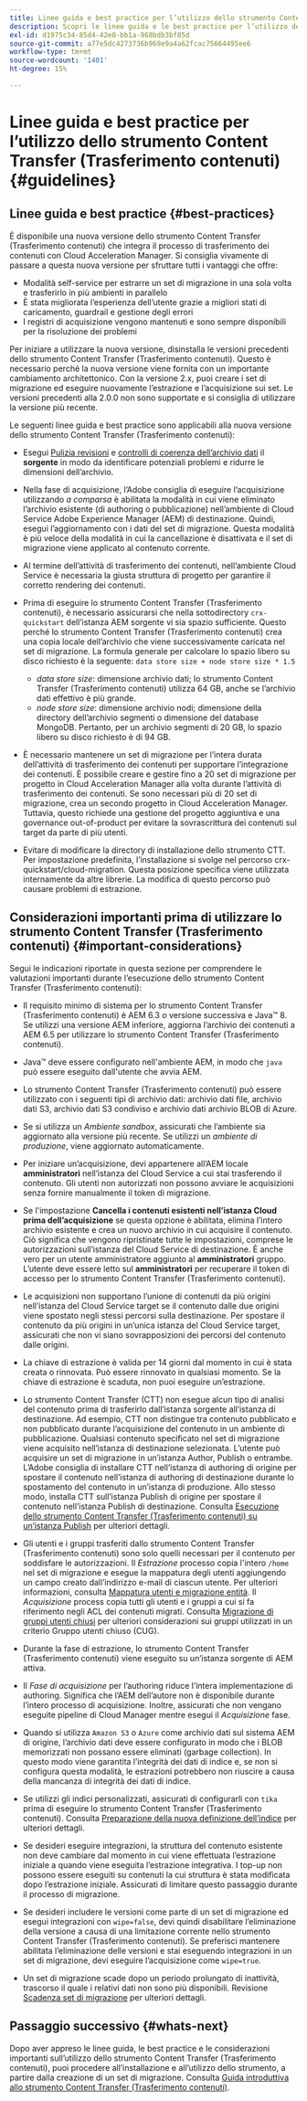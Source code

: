 ```yaml
---
title: Linee guida e best practice per l’utilizzo dello strumento Content Transfer (Trasferimento contenuti)
description: Scopri le linee guida e le best practice per l’utilizzo dello strumento Content Transfer (Trasferimento contenuti).
exl-id: d1975c34-85d4-42e0-bb1a-968bdb3bf85d
source-git-commit: a77e5dc4273736b969e9a4a62fcac75664495ee6
workflow-type: tm+mt
source-wordcount: '1401'
ht-degree: 15%

---
```


# Linee guida e best practice per l’utilizzo dello strumento Content Transfer (Trasferimento contenuti) {#guidelines}

## Linee guida e best practice {#best-practices}

<!-- Alexandru: hiding for now

>[!CONTEXTUALHELP]
>id="aemcloud_ctt_guidelines"
>title="Guidelines and Best Practices"
>abstract="Review guidelines and best practices to use the Content Transfer tool including revision cleanup tasks, Disk space considerations and more."
>additional-url="https://experienceleague.adobe.com/docs/experience-manager-cloud-service/content/migration-journey/cloud-migration/content-transfer-tool/getting-started-content-transfer-tool.html" text="Important Considerations for using Content Transfer Tool"
>additional-url="https://experienceleague.adobe.com/docs/experience-manager-cloud-service/content/migration-journey/cloud-migration/content-transfer-tool/user-mapping-and-migration.md#important-considerations" text="Important Considerations when Mapping and Migrating Users" 

-->

È disponibile una nuova versione dello strumento Content Transfer (Trasferimento contenuti) che integra il processo di trasferimento dei contenuti con Cloud Acceleration Manager. Si consiglia vivamente di passare a questa nuova versione per sfruttare tutti i vantaggi che offre:

* Modalità self-service per estrarre un set di migrazione in una sola volta e trasferirlo in più ambienti in parallelo
* È stata migliorata l’esperienza dell’utente grazie a migliori stati di caricamento, guardrail e gestione degli errori
* I registri di acquisizione vengono mantenuti e sono sempre disponibili per la risoluzione dei problemi

Per iniziare a utilizzare la nuova versione, disinstalla le versioni precedenti dello strumento Content Transfer (Trasferimento contenuti). Questo è necessario perché la nuova versione viene fornita con un importante cambiamento architettonico. Con la versione 2.x, puoi creare i set di migrazione ed eseguire nuovamente l’estrazione e l’acquisizione sui set.
Le versioni precedenti alla 2.0.0 non sono supportate e si consiglia di utilizzare la versione più recente.

Le seguenti linee guida e best practice sono applicabili alla nuova versione dello strumento Content Transfer (Trasferimento contenuti):

* Esegui [Pulizia revisioni](https://experienceleague.adobe.com/docs/experience-manager-65/deploying/deploying/revision-cleanup.html?lang=it) e [controlli di coerenza dell’archivio dati](https://experienceleague.adobe.com/docs/experience-cloud-kcs/kbarticles/KA-16550.html) il **sorgente** in modo da identificare potenziali problemi e ridurre le dimensioni dell’archivio.

* Nella fase di acquisizione, l’Adobe consiglia di eseguire l’acquisizione utilizzando *a comparsa* è abilitata la modalità in cui viene eliminato l’archivio esistente (di authoring o pubblicazione) nell’ambiente di Cloud Service Adobe Experience Manager (AEM) di destinazione. Quindi, esegui l’aggiornamento con i dati del set di migrazione. Questa modalità è più veloce della modalità in cui la cancellazione è disattivata e il set di migrazione viene applicato al contenuto corrente.

* Al termine dell’attività di trasferimento dei contenuti, nell’ambiente Cloud Service è necessaria la giusta struttura di progetto per garantire il corretto rendering dei contenuti.

* Prima di eseguire lo strumento Content Transfer (Trasferimento contenuti), è necessario assicurarsi che nella sottodirectory `crx-quickstart` dell’istanza AEM sorgente vi sia spazio sufficiente. Questo perché lo strumento Content Transfer (Trasferimento contenuti) crea una copia locale dell’archivio che viene successivamente caricata nel set di migrazione.
La formula generale per calcolare lo spazio libero su disco richiesto è la seguente:
  `data store size + node store size * 1.5`

   * *data store size*: dimensione archivio dati; lo strumento Content Transfer (Trasferimento contenuti) utilizza 64 GB, anche se l’archivio dati effettivo è più grande.
   * *node store size*: dimensione archivio nodi; dimensione della directory dell’archivio segmenti o dimensione del database MongoDB.
Pertanto, per un archivio segmenti di 20 GB, lo spazio libero su disco richiesto è di 94 GB.

* È necessario mantenere un set di migrazione per l’intera durata dell’attività di trasferimento dei contenuti per supportare l’integrazione dei contenuti. È possibile creare e gestire fino a 20 set di migrazione per progetto in Cloud Acceleration Manager alla volta durante l’attività di trasferimento dei contenuti. Se sono necessari più di 20 set di migrazione, crea un secondo progetto in Cloud Acceleration Manager. Tuttavia, questo richiede una gestione del progetto aggiuntiva e una governance out-of-product per evitare la sovrascrittura dei contenuti sul target da parte di più utenti.

* Evitare di modificare la directory di installazione dello strumento CTT. Per impostazione predefinita, l’installazione si svolge nel percorso crx-quickstart/cloud-migration. Questa posizione specifica viene utilizzata internamente da altre librerie. La modifica di questo percorso può causare problemi di estrazione.

## Considerazioni importanti prima di utilizzare lo strumento Content Transfer (Trasferimento contenuti) {#important-considerations}

Segui le indicazioni riportate in questa sezione per comprendere le valutazioni importanti durante l’esecuzione dello strumento Content Transfer (Trasferimento contenuti):

* Il requisito minimo di sistema per lo strumento Content Transfer (Trasferimento contenuti) è AEM 6.3 o versione successiva e Java™ 8. Se utilizzi una versione AEM inferiore, aggiorna l’archivio dei contenuti a AEM 6.5 per utilizzare lo strumento Content Transfer (Trasferimento contenuti).

* Java™ deve essere configurato nell&#39;ambiente AEM, in modo che `java` può essere eseguito dall&#39;utente che avvia AEM.

* Lo strumento Content Transfer (Trasferimento contenuti) può essere utilizzato con i seguenti tipi di archivio dati: archivio dati file, archivio dati S3, archivio dati S3 condiviso e archivio dati archivio BLOB di Azure.

* Se si utilizza un *Ambiente sandbox*, assicurati che l’ambiente sia aggiornato alla versione più recente. Se utilizzi un *ambiente di produzione*, viene aggiornato automaticamente.

* Per iniziare un’acquisizione, devi appartenere all’AEM locale **amministratori** nell’istanza del Cloud Service a cui stai trasferendo il contenuto. Gli utenti non autorizzati non possono avviare le acquisizioni senza fornire manualmente il token di migrazione.

* Se l&#39;impostazione **Cancella i contenuti esistenti nell’istanza Cloud prima dell’acquisizione** se questa opzione è abilitata, elimina l’intero archivio esistente e crea un nuovo archivio in cui acquisire il contenuto. Ciò significa che vengono ripristinate tutte le impostazioni, comprese le autorizzazioni sull’istanza del Cloud Service di destinazione. È anche vero per un utente amministratore aggiunto al **amministratori** gruppo. L’utente deve essere letto sul **amministratori** per recuperare il token di accesso per lo strumento Content Transfer (Trasferimento contenuti).

* Le acquisizioni non supportano l’unione di contenuti da più origini nell’istanza del Cloud Service target se il contenuto dalle due origini viene spostato negli stessi percorsi sulla destinazione. Per spostare il contenuto da più origini in un’unica istanza del Cloud Service target, assicurati che non vi siano sovrapposizioni dei percorsi del contenuto dalle origini.

* La chiave di estrazione è valida per 14 giorni dal momento in cui è stata creata o rinnovata. Può essere rinnovato in qualsiasi momento. Se la chiave di estrazione è scaduta, non puoi eseguire un’estrazione.

* Lo strumento Content Transfer (CTT) non esegue alcun tipo di analisi del contenuto prima di trasferirlo dall’istanza sorgente all’istanza di destinazione. Ad esempio, CTT non distingue tra contenuto pubblicato e non pubblicato durante l’acquisizione del contenuto in un ambiente di pubblicazione. Qualsiasi contenuto specificato nel set di migrazione viene acquisito nell’istanza di destinazione selezionata. L’utente può acquisire un set di migrazione in un’istanza Author, Publish o entrambe. L’Adobe consiglia di installare CTT nell’istanza di authoring di origine per spostare il contenuto nell’istanza di authoring di destinazione durante lo spostamento del contenuto in un’istanza di produzione. Allo stesso modo, installa CTT sull’istanza Publish di origine per spostare il contenuto nell’istanza Publish di destinazione. Consulta [Esecuzione dello strumento Content Transfer (Trasferimento contenuti) su un’istanza Publish](https://experienceleague.adobe.com/docs/experience-manager-cloud-service/content/migration-journey/cloud-migration/content-transfer-tool/getting-started-content-transfer-tool.html#running-tool) per ulteriori dettagli.

* Gli utenti e i gruppi trasferiti dallo strumento Content Transfer (Trasferimento contenuti) sono solo quelli necessari per il contenuto per soddisfare le autorizzazioni. Il _Estrazione_ processo copia l&#39;intero `/home` nel set di migrazione e esegue la mappatura degli utenti aggiungendo un campo creato dall’indirizzo e-mail di ciascun utente. Per ulteriori informazioni, consulta [Mappatura utenti e migrazione entità](/help/journey-migration/content-transfer-tool/using-content-transfer-tool/user-mapping-and-migration.md). Il _Acquisizione_ process copia tutti gli utenti e i gruppi a cui si fa riferimento negli ACL dei contenuti migrati. Consulta [Migrazione di gruppi utenti chiusi](/help/journey-migration/content-transfer-tool/using-content-transfer-tool/closed-user-groups-migration.md) per ulteriori considerazioni sui gruppi utilizzati in un criterio Gruppo utenti chiuso (CUG).

* Durante la fase di estrazione, lo strumento Content Transfer (Trasferimento contenuti) viene eseguito su un’istanza sorgente di AEM attiva.

* Il *Fase di acquisizione* per l’authoring riduce l’intera implementazione di authoring. Significa che l’AEM dell’autore non è disponibile durante l’intero processo di acquisizione. Inoltre, assicurati che non vengano eseguite pipeline di Cloud Manager mentre esegui il *Acquisizione* fase.

* Quando si utilizza `Amazon S3` o `Azure` come archivio dati sul sistema AEM di origine, l’archivio dati deve essere configurato in modo che i BLOB memorizzati non possano essere eliminati (garbage collection). In questo modo viene garantita l’integrità dei dati di indice e, se non si configura questa modalità, le estrazioni potrebbero non riuscire a causa della mancanza di integrità dei dati di indice.

* Se utilizzi gli indici personalizzati, assicurati di configurarli con `tika` prima di eseguire lo strumento Content Transfer (Trasferimento contenuti). Consulta [Preparazione della nuova definizione dell’indice](https://experienceleague.adobe.com/docs/experience-manager-cloud-service/content/operations/indexing.html#preparing-the-new-index-definition) per ulteriori dettagli.

* Se desideri eseguire integrazioni, la struttura del contenuto esistente non deve cambiare dal momento in cui viene effettuata l’estrazione iniziale a quando viene eseguita l’estrazione integrativa. I top-up non possono essere eseguiti su contenuti la cui struttura è stata modificata dopo l’estrazione iniziale. Assicurati di limitare questo passaggio durante il processo di migrazione.

* Se desideri includere le versioni come parte di un set di migrazione ed esegui integrazioni con `wipe=false`, devi quindi disabilitare l’eliminazione della versione a causa di una limitazione corrente nello strumento Content Transfer (Trasferimento contenuti). Se preferisci mantenere abilitata l’eliminazione delle versioni e stai eseguendo integrazioni in un set di migrazione, devi eseguire l’acquisizione come `wipe=true`.

* Un set di migrazione scade dopo un periodo prolungato di inattività, trascorso il quale i relativi dati non sono più disponibili. Revisione [Scadenza set di migrazione](https://experienceleague.adobe.com/docs/experience-manager-cloud-service/content/migration-journey/cloud-migration/content-transfer-tool/overview-content-transfer-tool.html#migration-set-expiry) per ulteriori dettagli.

## Passaggio successivo {#whats-next}

Dopo aver appreso le linee guida, le best practice e le considerazioni importanti sull’utilizzo dello strumento Content Transfer (Trasferimento contenuti), puoi procedere all’installazione e all’utilizzo dello strumento, a partire dalla creazione di un set di migrazione. Consulta [Guida introduttiva allo strumento Content Transfer (Trasferimento contenuti)](/help/journey-migration/content-transfer-tool/using-content-transfer-tool/getting-started-content-transfer-tool.md).
